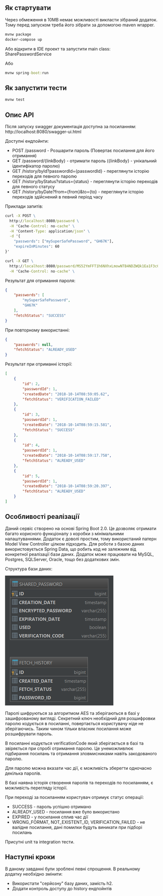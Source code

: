 ## Як стартувати

Через обмеження в 10MB немає можливості викласти зібраний додаток. Тому перед запуском треба його зібрати за допомогою
maven wrapper.

```cmd
mvnw package
docker-compose up
```

Або відкрити в IDE проект та запустити main class: SharePasswordService

Або 

```cmd
mvnw spring-boot:run
```

## Як запустити тести

```cmd
mvnw test
```

## Опис API

Після запуску swagger документація доступна за посиланням:
http://localhost:8080/swagger-ui.html

Доступні ендпойнти:
* POST /password - Розшарити пароль (Повертає посилання для його отримання)
* GET /password/{linkBody} - отримати пароль ({linkBody} - унікальний ідентифікатор паролю)
* GET /history/byId?passwordId={passwordId} - переглянути історію переходів для певного паролю
* GET /history/byStatus?status={status} - переглянути історію переходів для певного статусу
* GET /history/byDate?from={from}&to={to} - переглянути історію переходів здійснений в певний період часу

Приклади запитів:

```cmd
curl -X POST \
  http://localhost:8080/password \
  -H 'Cache-Control: no-cache' \
  -H 'Content-Type: application/json' \
  -d '{
	"passwords": ["mySuperSafePassword", "GH67K"],
	"expireInMinutes": 60
}'
```

```cmd
curl -X GET \
  http://localhost:8080/password/MS52YmFFT1h6NXhxLmowNTB4NDZWQk1Ea1F3cGw3UlpiMUE9PQ== \
  -H 'Cache-Control: no-cache' \
```

Результат для отримання пароля:

```json
{
    "passwords": [
        "mySuperSafePassword",
        "GH67K"
    ],
    "fetchStatus": "SUCCESS"
}
```

При повторному використанні:

```json
{
    "passwords": null,
    "fetchStatus": "ALREADY_USED"
}
```

Результат при отриманні історії:

```json
[
    {
        "id": 2,
        "passwordId": 1,
        "createdDate": "2018-10-14T08:59:05.62",
        "fetchStatus": "VERIFICATION_FAILED"
    },
    {
        "id": 3,
        "passwordId": 1,
        "createdDate": "2018-10-14T08:59:15.581",
        "fetchStatus": "SUCCESS"
    },
    {
        "id": 4,
        "passwordId": 1,
        "createdDate": "2018-10-14T08:59:17.758",
        "fetchStatus": "ALREADY_USED"
    },
    {
        "id": 5,
        "passwordId": 1,
        "createdDate": "2018-10-14T08:59:20.397",
        "fetchStatus": "ALREADY_USED"
    }
]
```

## Особливості реалізації

Даний сервіс створено на основі Spring Boot 2.0. 
Це дозволяє отримати багато корисного функціоналу з коробки з мінімальними налаштуваннями.
Додаток є доволі простим, тому використаний патерн Model View Controller цілком підходить.
Для роботи з базою даних використовується Spring Data, що робить код не залежним від конкретної реалізації бази даних.
Додаток може працювати на MySQL, Postgres, SQLServer, Oracle, тощо без додаткових змін.

Структура бази даних:

![db](db.PNG)

Паролі шифруються за алгоритмом AES та зберігаються в базі у зашифрованому вигляді. Секретний ключ необхідний для
розшифровки паролю кодується в посиланні, повертається користувачу ніде не зберігаючись. Таким чином тільки власник 
посилання може розшифрувати пароль.
 
В посиланні кодується verificationCode який зберігається в базі та звіряється при спробі отримання паролю. 
Це унеможливлює підбирання посилань та отримання зловмисниками навіть закодованого паролю.

Для паролю можна вказати час дії, є можливість зберегти одночасно декілька паролів.

В базі наявна історія створення паролів та переходів по посиланням, є можливість перегляду історії.

При переході за посиланням користувач отримує статус операції:
* SUCCESS - пароль успішно отримано
* ALREADY_USED - посилання вже було використано
* EXPIRED - у посилання сплив час дії
* WRONG_FORMAT, NOT_EXISTENT_ID, VERIFICATION_FAILED - не валідне посилання, 
дані помилки будуть виникати при підборі посилань

Присутні unit та integration тести.

## Наступні кроки

В даному завданні були зроблені певні спрощення. В реальному додатку необхідно змінити:

* Використати "серйозну" базу даних, замість h2.
* Додати контроль доступу до history ендпойнтів 